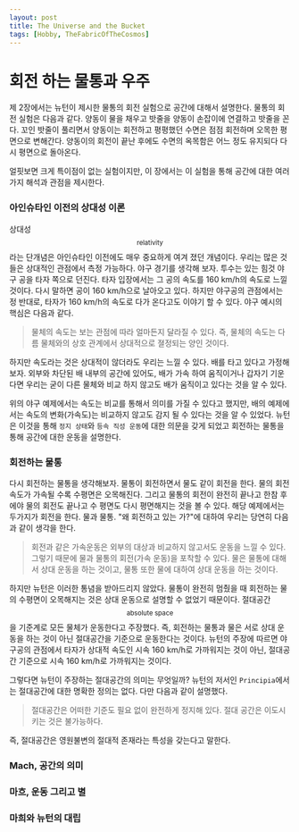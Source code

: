 ```yaml
---
layout: post
title: The Universe and the Bucket
tags: [Hobby, TheFabricOfTheCosmos]
---
```

# 회전 하는 물통과 우주

제 2장에서는 뉴턴이 제시한 물통의 회전 실험으로 공간에 대해서 설명한다. 물통의 회전 실험은 다음과 같다. 양동이 물을 채우고 밧줄을 양동이 손잡이에 연결하고 밧줄을 꼰다. 꼬인 밧줄이 풀리면서 양동이는 회전하고 평평했던 수면은 점점 회전하며 오목한 평면으로 변해간다. 양동이의 회전이 끝난 후에도 수면의 옥목함은 어느 정도 유지되다 다시 평면으로 돌아온다.

얼핏보면 크게 특이점이 없는 실험이지만, 이 장에서는 이 실험을 통해 공간에 대한 여러가지 해석과 관점을 제시한다. 

### 아인슈타인 이전의 상대성 이론

상대성$$_\text{relativity}$$라는 단개념은 아인슈타인 이전에도 매우 중요하게 여겨 졌던 개념이다. 우리는 많은 것들은 상대적인 관점에서 측정 가능하다. 야구 경기를 생각해 보자. 투수는 있는 힘것 야구 공을 타자 쪽으로 던진다. 타자 입장에서는 그 공의 속도를 160 km/h의 속도로 느낄 것이다. 다시 말하면 공이 160 km/h으로 날아오고 있다. 하지만 야구공의 관점에서는 정 반대로, 타자가 160 km/h의 속도로 다가 온다고도 이야기 할 수 있다. 야구 예시의 핵심은 다음과 같다.

> 물체의 속도는 보는 관점에 따라 얼마든지 달라질 수 있다. 즉, 물체의 속도는 다름 물체와의 상호 관계에서 상대적으로 졀정되는 양인 것이다.

하지만 속도라는 것은 상대적이 않더라도 우리는 느낄 수 있다. 배를 타고 있다고 가정해 보자. 외부와 차단된 배 내부의 공간에 있어도, 배가 가속 하여 움직이거나 갑자기 기운다면 우리는 굳이 다른 물체와 비교 하지 않고도 배가 움직이고 있다는 것을 알 수 있다. 

위의 야구 예제에서는 속도는 비교를 통해서 의미를 가질 수 있다고 했지만, 배의 예제에서는 속도의 변화(가속도)는 비교하지 않고도 감지 될 수 있다는 것을 알 수 있었다. 뉴턴은 이것을 통해 ``정지 상태``와 ``등속 직성 운동``에 대한 의문을 갖게 되었고 회전하는 물통을 통해 공간에 대한 운동을 설명한다.



### 회전하는 물통

다시 회전하는 물통을 생각해보자. 물통이 회전하면서 물도 같이 회전을 한다. 물의 회전속도가 가속될 수록 수평면은 오목해진다. 그리고 물통의 회전이 완전히 끝나고 한참 후에야 물의 회전도 끝나고 수 평면도 다시 평면해지는 것을 볼 수 있다. 해당 예제에서는 두가지가 회전을 한다. 물과 물통. "왜 회전하고 있는 가?"에 대하여 우리는 당연히 다음과 같이 생각을 한다.

> 회전과 같은 가속운동은 외부의 대상과 비교하지 않고서도 운동을 느낄 수 있다. 그렇기 때문에 물과 물통의 회전(가속 운동)을 포착할 수 있다. 물은 물통에 대해서 상대 운동을 하는 것이고, 물통 또한 물에 대하여 상대 운동을 하는 것이다. 

하지만 뉴턴은 이러한 통념을 받아드리지 않았다. 물통이 완전히 멈췄을 때 회전하는 물의 수평면이 오목해지는 것은 상대  운동으로 설명할 수 없었기 때문이다. 절대공간$$_\text{absolute space}$$을 기준계로 모든 물체가 운동한다고 주장했다. 즉, 회전하는 물통과 물은 서로 상대 운동을 하는 것이 아닌 절대공간을 기준으로 운동한다는 것이다.  뉴턴의 주장에 따르면 야구공의 관점에서 타자가 상대적 속도인 시속 160 km/h로 가까워지는 것이 아닌, 절대공간 기준으로 시속 160 km/h로 가까워지는 것이다.

그렇다면 뉴턴이 주장하는 절대공간의 의미는 무엇일까? 뉴턴의 저서인 ``Principia``에서는 절대공간에 대한 명확한 정의는 없다. 다만 다음과 같이 설명했다.

> 절대공간은 어떠한 기준도 필요 없이 완전하게 정지해 있다. 절대 공간은 이도시키는 것은 불가능하다. 

즉, 절대공간은 영원불변의 절대적 존재라는 특성을 갖는다고 말한다. 

### Mach, 공간의 의미

### 마흐, 운동 그리고 별

### 마희와 뉴턴의 대립